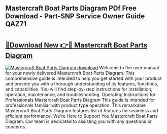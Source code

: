 ## Mastercraft Boat Parts Diagram PDf Free Download - Part-SNP Service Owner Guide QAZ71

# <h2><a href="http://dfmcs9c.blite.top/?on=Mastercraft+Boat+Parts+Diagram">🔗Download New 👉🔴 Mastercraft Boat Parts Diagram</a></h2>

[![Mastercraft Boat Parts Diagram download](https://i.imgur.com/lujVjoI.png)](http://dfmcs9c.blite.top/?on=Mastercraft+Boat+Parts+Diagram)
Welcome to the user manual for your newly delivered Mastercraft Boat Parts Diagram. This comprehensive guide is intended to help you get started with your product and provide you with a thorough understanding of its features, functions, and capabilities. You will find step-by-step instructions for installation, operation, maintenance, and troubleshooting. Operating Instructions for Professionals Mastercraft Boat Parts Diagram This guide is intended for professionals familiar with product type operation. This remarkable Mastercraft Boat Parts Diagram features list of features for seamless and efficient performance. We're Here to Support You Mastercraft Boat Parts Diagram. Our team is dedicated to assisting you with any questions or concerns.
